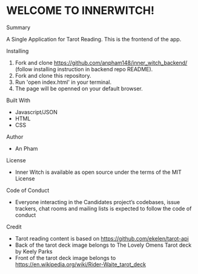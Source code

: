 # WELCOME TO INNERWITCH!

 Summary

A Single Application for Tarot Reading. This is the frontend of the app. 

 Installing

1. Fork and clone https://github.com/anpham148/inner_witch_backend/ (follow installing instruction in backend repo README).
2. Fork and clone this repository.
3. Run 'open index.html' in your terminal.
4. The page will be openned on your default browser.

Built With

- Javascript/JSON
- HTML
- CSS

 Author

- An Pham

 License

- Inner Witch is available as open source under the terms of the MIT License

 Code of Conduct

- Everyone interacting in the Candidates project’s codebases, issue trackers, chat rooms and mailing lists is expected to follow the code of conduct

Credit

- Tarot reading content is based on https://github.com/ekelen/tarot-api 
- Back of the tarot deck image belongs to The Lovely Omens Tarot deck by Keely Parks
- Front of the tarot deck image belongs to https://en.wikipedia.org/wiki/Rider-Waite_tarot_deck 
